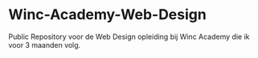 # Winc-Academy-Web-Design
Public Repository voor de Web Design opleiding bij Winc Academy die ik voor 3 maanden volg.
